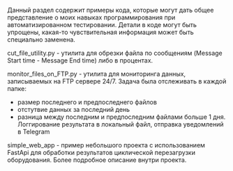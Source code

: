 Данный раздел содержит примеры кода, которые могут дать общее представление о моих навыках программирования при автоматизированном тестировании.
Детали в коде могут быть упрощены, какая-то чувствительная информация может быть специально заменена.

cut_file_utility.py - утилита для обрезки файла по сообщениям (Message Start time - Message End time) либо в процентах.

monitor_files_on_FTP.py - утилита для мониторинга данных, записываемых на FTP сервере 24/7. Задача была отслеживать в каждой папке:
- размер последнего и предпоследнего файлов
- отстутвие данных за последний день
- разница между последним и предпоследним файлами больше 1 дня.
Логгирование результата в локальный файл, отправка уведомлений в Telegram

simple_web_app - пример небольшого проекта с использованием FastApi для обработки результатов циклической перезагрузки оборудования.
Более подробное описание внутри проекта.
